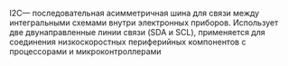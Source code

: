 I2C— последовательная асимметричная шина для связи между интегральными схемами внутри электронных приборов. Использует две двунаправленные линии связи (SDA и SCL), применяется для соединения низкоскоростных периферийных компонентов с процессорами и микроконтроллерами